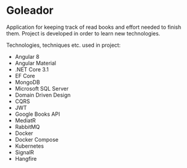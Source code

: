 # Goleador
Application for keeping track of read books and effort needed to finish them. Project is developed in order to learn new technologies.

Technologies, techniques etc. used in project:
- Angular 8
- Angular Material
- .NET Core 3.1
- EF Core
- MongoDB
- Microsoft SQL Server
- Domain Driven Design
- CQRS
- JWT
- Google Books API
- MediatR
- RabbitMQ
- Docker
- Docker Compose
- Kubernetes
- SignalR
- Hangfire
